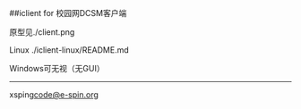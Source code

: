 ##iclient for 校园网DCSM客户端

原型见./client.png

Linux
    ./iclient-linux/README.md

Windows可无视（无GUI）

-----
xsping<code@e-spin.org>
